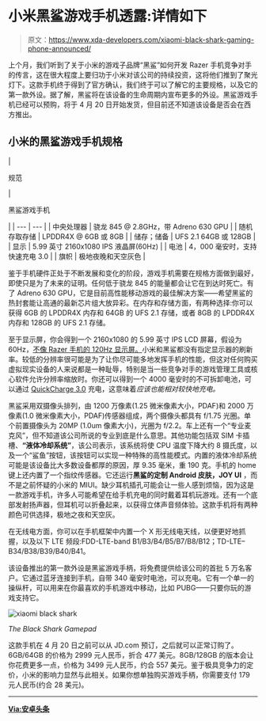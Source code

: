 # 小米黑鲨游戏手机透露:详情如下

> 原文：<https://www.xda-developers.com/xiaomi-black-shark-gaming-phone-announced/>

上个月，我们听到了关于小米的游戏子品牌“黑鲨”如何开发 Razer 手机竞争对手的传言，这在很大程度上要归功于小米对该公司的持续投资，这将他们推到了聚光灯下。这款手机终于得到了官方确认，我们终于可以了解它的主要规格，以及它的第一款外设。据了解，黑鲨将在该设备的生命周期内宣布更多的外设。黑鲨游戏手机已经可以预购，将于 4 月 20 日开始发货，但目前还不知道该设备是否会在西方推出。

## 小米的黑鲨游戏手机规格

| 

规范

 | 

黑鲨游戏手机

 |
| --- | --- |
| 中央处理器 | 骁龙 845 @ 2.8GHz，带 Adreno 630 GPU |
| 随机存取存储 | LPDDR4X @ 6GB 或 8GB |
| 储存；储备 | UFS 2.1 64GB 或 128GB |
| 显示 | 5.99 英寸 2160x1080 IPS 液晶屏(60Hz) |
| 电池 | 4，000 毫安时，支持快速充电 3.0 |
| 旗帜 | 极地夜晚和天空灰色 |

鉴于手机硬件正处于不断发展和变化的阶段，游戏手机需要在规格方面做到最好，即使只是为了未来的证明。任何低于骁龙 845 的能量都会让它在到达时死亡。有了 Adreno 630 GPU，它是目前高性能移动游戏的最佳解决方案——希望黑鲨的热封套能让高通的最新芯片组大放异彩。在内存和存储方面，有两种选择:你可以获得 6GB 的 LPDDR4X 内存和 64GB 的 UFS 2.1 存储，或者 8GB 的 LPDDR4X 内存和 128GB 的 UFS 2.1 存储。

至于显示屏，你会得到一个 2160x1080 的 5.99 英寸 IPS LCD 屏幕，假设为 60Hz，[不像 Razer 手机的 120Hz 显示屏。](https://www.xda-developers.com/razer-phone-120hz-snapdragon-835/)小米和黑鲨都没有指定显示器的刷新率。较低的分辨率很可能是为了让你尽可能多地发挥手机的性能，但这对任何购买虚拟现实设备的人来说都是一种耻辱，特别是当一些竞争对手的游戏管理工具或核心软件允许分辨率缩放时。你还可以得到一个 4000 毫安时的不可拆卸电池，可以通过 [QuickCharge 3.0](https://www.xda-developers.com/xda-external-link/qualcomm-announces-quick-charge-3-0/) 充电，这意味着*应该也能相对较快地充电。*

黑鲨采用双摄像头排列，由 1200 万像素(1.25 微米像素大小，PDAF)和 2000 万像素(1.0 微米像素大小，PDAF)传感器组成，两个摄像头都具有 f/1.75 光圈。单个前置摄像头为 20MP (1.0um 像素大小)，光圈为 f/2.2。车上还有一个“专业麦克风”，但不知道该公司所说的专业到底是什么意思。其他功能包括双 SIM 卡插槽、**“液体冷却系统”**，该公司表示，该系统将使 CPU 温度下降大约 8 摄氏度，以及一个“鲨鱼”按钮，该按钮可以实现一种特殊的高性能模式。内置的液体冷却系统可能是该设备比大多数设备都厚的原因，厚 9.35 毫米，重 190 克。手机的 home 键上还内置了一个指纹传感器。它还运行**黑鲨的定制 Android 皮肤，JOY UI** ，而不是之前怀疑的小米的 MIUI。缺少耳机插孔可能会让一些人感到烦恼，因为这是一款游戏手机，许多人可能希望在给手机充电的同时戴着耳机玩游戏。还有一个底部发射扬声器，但耳机可以折叠起来，以获得立体声音频体验。这款手机将有两种颜色可供选择，极地之夜和天空灰。

在无线电方面，你可以在手机框架中内置一个 X 形无线电天线，以便更好地抓握，以及以下 LTE 频段:FDD-LTE-band B1/B3/B4/B5/B7/B8/B12；TD-LTE–B34/B38/B39/B40/B41。

该设备推出的第一款外设是黑鲨游戏手柄，将免费提供给该公司的首批 5 万名客户。它通过蓝牙连接到手机，自带 340 毫安时电池，可以充电。它有一个单一的操纵杆，可以用来在你最喜欢的手机游戏中移动，比如 PUBG——只要你玩的游戏支持它。

 <picture>![xiaomi black shark](img/c74fe42fe0dcc2e1686bb7d9ff8d186c.png)</picture> 

*The Black Shark Gamepad*

这款手机在 4 月 20 日之前可以从 JD.com 预订，之后就可以正常订购了。6GB/64GB 的价格为 2999 元人民币，折合 477 美元。8GB/128GB 的版本会让你花费更多一点，价格为 3499 元人民币，约合 557 美元。鉴于极具竞争力的定价，小米的影响力显然与此相关。如果你想单独购买游戏手柄，你需要支付 179 元人民币(约合 28 美元)。

* * *

[**Via:安卓头条**](https://www.androidheadlines.com/2018/04/xiaomi-black-shark-gaming-handset-announced-with-8gb-of-ram-everything-you-need-to-know.html%20icon=)